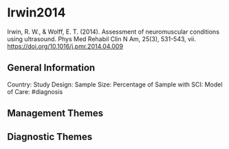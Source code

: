 # Irwin2014
Irwin, R. W., & Wolff, E. T. (2014). Assessment of neuromuscular conditions using ultrasound. Phys Med Rehabil Clin N Am, 25(3), 531-543, vii. https://doi.org/10.1016/j.pmr.2014.04.009 

## General Information
Country: 
Study Design: 
Sample Size: 
Percentage of Sample with SCI:
Model of Care: #diagnosis

## Management Themes


## Diagnostic Themes
